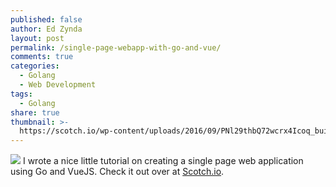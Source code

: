 ```yaml
---
published: false
author: Ed Zynda
layout: post
permalink: /single-page-webapp-with-go-and-vue/
comments: true
categories:
  - Golang
  - Web Development
tags:
  - Golang
share: true
thumbnail: >-
  https://scotch.io/wp-content/uploads/2016/09/PNl29thbQ72wcrx4Icoq_build-a-single-page-app-with-go-echo-vue.png.jpg
---
```

![]({{site.baseurl}}/https://scotch.io/wp-content/uploads/2016/09/PNl29thbQ72wcrx4Icoq_build-a-single-page-app-with-go-echo-vue.png.jpg)
I wrote a nice little tutorial on creating a single page web application using Go and VueJS. Check it out over at [Scotch.io](https://scotch.io/tutorials/create-a-single-page-app-with-go-echo-and-vue).
